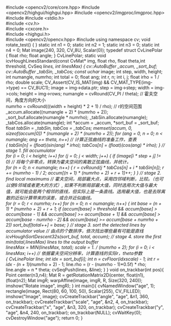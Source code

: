 #include <opencv2/core/core.hpp>
#include <opencv2/highgui/highgui.hpp>
#include <opencv2/imgproc/imgproc.hpp>
#include <vector>
#include <stdio.h>  
#include <cv.h>  
#include <cxcore.h>  
#include <highgui.h>  
#include <opencv2/opencv.hpp>
#include <iostream>
using namespace cv;
void rotate_test()
{
}
static int n1 = 0;
static int n2 = 1;
static int n3 = 0;
static int n4 = 0;
Mat		image(240, 320, CV_8U, Scalar(0));
typedef struct CvLinePolar
{
	float rho;
	float angle;
} CvLinePolar;
static void icvHoughLinesStandard(const CvMat* img, float rho, float theta,int threshold, CvSeq *lines, int linesMax)
{
	cv::AutoBuffer<int> _accum, _sort_buf;
	cv::AutoBuffer<float> _tabSin, _tabCos;
	const uchar* image;
	int step, width, height;
	int numangle, numrho;
	int total = 0;
	float ang;
	int r, n;
	int i, j;
	float irho = 1 / rho;
	double scale;
	CV_Assert(CV_IS_MAT(img) && CV_MAT_TYPE(img->type) == CV_8UC1);
	image = img->data.ptr;
	step = img->step;
	width = img->cols;
	height = img->rows;
	numangle = cvRound(CV_PI / theta);    // 霍夫空间，角度方向的大小    
	numrho = cvRound(((width + height) * 2 + 1) / rho);  // r的空间范围    
	_accum.allocate((numangle + 2) * (numrho + 2));
	_sort_buf.allocate(numangle * numrho);
	_tabSin.allocate(numangle);
	_tabCos.allocate(numangle);
	int *accum = _accum, *sort_buf = _sort_buf;
	float *tabSin = _tabSin, *tabCos = _tabCos;
	memset(accum, 0, sizeof(accum[0]) * (numangle + 2) * (numrho + 2));
	for (ang = 0, n = 0; n < numangle; ang += theta, n++) // 计算正弦曲线的准备工作，查表    
	{
		tabSin[n] = (float)(sin(ang) * irho);
		tabCos[n] = (float)(cos(ang) * irho);
	}
	// stage 1. fill accumulator    
	for (i = 0; i < height; i++)
	for (j = 0; j < width; j++)
	{
		if (image[i * step + j] != 0)      // 将每个非零点，转换为霍夫空间的离散正弦曲线，并统计。    
		for (n = 0; n < numangle; n++)
		{
			r = cvRound(j * tabCos[n] + i * tabSin[n]);
			r += (numrho - 1) / 2;
			accum[(n + 1) * (numrho + 2) + r + 1]++;
		}
	}
	// stage 2. find local maximums  // 霍夫空间，局部最大点，采用四邻域判断，比较。（也可以使8邻域或者更大的方式）, 如果不判断局部最大值，同时选用次大值与最大值，就可能会是两个相邻的直线，但实际上是一条直线。选用最大值，也是去除离散的近似计算带来的误差，或合并近似曲线。    
	for (r = 0; r < numrho; r++)
	for (n = 0; n < numangle; n++)
	{
		int base = (n + 1) * (numrho + 2) + r + 1;
		if (accum[base] > threshold &&
			accum[base] > accum[base - 1] && accum[base] >= accum[base + 1] &&
			accum[base] > accum[base - numrho - 2] && accum[base] >= accum[base + numrho + 2])
			sort_buf[total++] = base;
	}
	// stage 3. sort the detected lines by accumulator value    // 由点的个数排序，依次找出哪些最有可能是直线    
	icvHoughSortDescent32s(sort_buf, total, accum);
	// stage 4. store the first min(total,linesMax) lines to the output buffer    
	linesMax = MIN(linesMax, total);
	scale = 1. / (numrho + 2);
	for (i = 0; i < linesMax; i++)  // 依据霍夫空间分辨率，计算直线的实际r，theta参数    
	{
		CvLinePolar line;
		int idx = sort_buf[i];
		int n = cvFloor(idx*scale) - 1;
		int r = idx - (n + 1)*(numrho + 2) - 1;
		line.rho = (r - (numrho - 1)*0.5f) * rho;
		line.angle = n * theta;
		cvSeqPush(lines, &line);
	}
}
void on_trackbar(int pos){
	Point   center(n3,n4);
	Mat R = getRotationMatrix2D(center, float(n1), (float)n2);
	Mat imgR;
	warpAffine(image, imgR, R, Size(320, 240));
	imshow("Rotate image", imgR);
}
int main(){
	cvNamedWindow("age", 1);
	rectangle(image, Rect(80, 60, 100, 50), Scalar(255), CV_FILLED);
	imshow("Image", image);
	cvCreateTrackbar("angle", "age", &n1, 360, on_trackbar);
	cvCreateTrackbar("scale", "age", &n2, 4, on_trackbar);
	cvCreateTrackbar("x", "age", &n3, 320, on_trackbar);
	cvCreateTrackbar("y", "age", &n4, 240, on_trackbar);
	on_trackbar(NULL);
	cvWaitKey(0);
	cvDestroyWindow("age");
	return 0;
}
